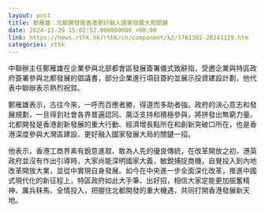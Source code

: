```yaml
---
layout: post
title: 鄭雁雄：北都開發是香港更好融入國家發展大局關鍵
date: 2024-11-29 15:02:52.000000000 +08:00
link: https://news.rthk.hk/rthk/ch/component/k2/1781382-20241129.htm
categories: rthk
---
```


中聯辦主任鄭雁雄在企業參與北部都會區發展簽署儀式致辭指，受邀企業與特區政府簽署參與北都發展的倡議書，部分企業進行項目簽約並展示投資建設計劃，他代表中聯辦表示熱烈祝賀。

鄭雁雄表示，古往今來，一呼而百應者勝，得道而多助者強。政府的決心意志和發展規劃，一旦得到社會各界普遍認同、廣泛支持和積極參與，將拼發出無窮力量。北都開發是香港創新發展的重大行動、經濟增長點所在和創新突破口所在，也是香港深度參與大灣區建設、更好融入國家發展大局的關鍵一招。

他表示，香港工商界素有銳意進取、敢為人先的優良傳統，在改革開放之初，港英政府並沒有作出引導時，大家尚能深明國家大義，敏銳捕捉商機，自覺投入到內地改革開放大業，並從中實現自身發展。如今在中央進一步全面深化改革，推進中國式現代化的新征程上，特區政府如此大手筆、出好招，相信大家定能更加振奮精神、厲兵秣馬、全情投入，把握住北都開發的重大機遇，共同打開香港發展新天地。
